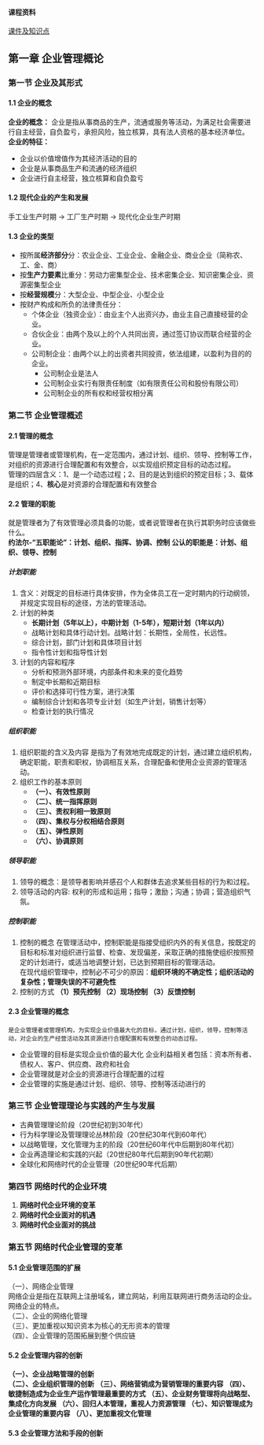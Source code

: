 #### 课程资料
[课件及知识点](https://pan.baidu.com/s/1XBaNxZgcsjXXkE2tFO4NkA?pwd=2023)

## 第一章 企业管理概论
### 第一节 企业及其形式
#### 1.1 企业的概念
**企业的概念：** 企业是指从事商品的生产，流通或服务等活动，为满足社会需要进行自主经营，自负盈亏，承担风险，独立核算，具有法人资格的基本经济单位。   
**企业的特征：**
- 企业以价值增值作为其经济活动的目的
- 企业是从事商品生产和流通的经济组织
- 企业进行自主经营，独立核算和自负盈亏
#### 1.2 现代企业的产生和发展
手工业生产时期 -> 工厂生产时期 -> 现代化企业生产时期
#### 1.3 企业的类型
- 按所属**经济部分**分：农业企业、工业企业、金融企业、商业企业（简称农、工、金、商）
- 按**生产力要素**比重分：劳动力密集型企业、技术密集企业、知识密集企业、资源密集型企业
- 按**经营规模**分：大型企业、中型企业、小型企业
- 按财产构成和所负的法律责任分：
    - 个体企业（独资企业）：由业主个人出资兴办，由业主自己直接经营的企业。
    - 合伙企业：由两个及以上的个人共同出资，通过签订协议而联合经营的企业。
    - 公司制企业：由两个以上的出资者共同投资，依法组建，以盈利为目的的企业。  
        - 公司制企业是法人
        - 公司制企业实行有限责任制度（如有限责任公司和股份有限公司）
        - 公司制企业的所有权和经营权相分离

### 第二节 企业管理概述
#### 2.1 管理的概念
管理是管理者或管理机构，在一定范围内，通过计划、组织、领导、控制等工作，对组织的资源进行合理配置和有效整合，以实现组织预定目标的动态过程。   
管理的四层含义：1、是一个动态过程；2、目的是达到组织的预定目标；3、载体是组织；4、**核心**是对资源的合理配置和有效整合
#### 2.2 管理的职能
就是管理者为了有效管理必须具备的功能，或者说管理者在执行其职务时应该做些什么。  
**约法尔-“五职能论”：计划、组织、指挥、协调、控制**
**公认的职能是：计划、组织、领导、控制**
##### 计划职能
1. 含义：对既定的目标进行具体安排，作为全体员工在一定时期内的行动纲领，并规定实现目标的途径，方法的管理活动。
2. 计划的种类
    - **长期计划（5年以上），中期计划（1-5年），短期计划（1年以内）**
    - 战略计划和具体行动计划。战略计划：长期性，全局性，长远性。
    - 综合计划，部门计划和具体项目计划
    - 指令性计划和指导性计划
3. 计划的内容和程序
    - 分析和预测外部环境，内部条件和未来的变化趋势
    - 制定中长期和近期目标
    - 评价和选择可行性方案，进行决策
    - 编制综合计划和各项专业计划（如生产计划，销售计划等）
    - 检查计划的执行情况
##### 组织职能
1. 组织职能的含义及内容
    是指为了有效地完成既定的计划，通过建立组织机构，确定职能，职责和职权，协调相互关系，合理配备和使用企业资源的管理活动。
2. 组织工作的基本原则
    - **（一）、有效性原则**
    - **（二）、统一指挥原则**
    - **（三）、责权利相一致原则**
    - **（四）、集权与分权相结合原则**
    - **（五）、弹性原则**
    - **（六）、协调原则**
##### 领导职能
1. 领导的概念：是领导者影响并感召个人和群体去追求某些目标的行为和过程。
2. 领导活动的内容: 权利的形成和运用；指导；激励；沟通；协调；营造组织气氛。
##### 控制职能
1. 控制的概念
在管理活动中，控制职能是指接受组织内外的有关信息，按既定的目标和标准对组织进行监督、检查、发现偏差，采取正确的措施使组织按照预定的计划进行，或适当地调整计划，已达到预期目标的管理活动。  
在现代组织管理中，控制必不可少的原因：**组织环境的不确定性；组织活动的复杂性；管理失误的不可避免性**
2. 控制的方式
**（1）预先控制 （2）现场控制 （3）反馈控制**
#### 2.3 企业管理的概念
    是企业管理者或管理机构，为实现企业价值最大化的目标，通过计划，组织，领导，控制等活动，对企业的生产经营活动及其资源进行合理配置和有效整合的动态过程。    
- 企业管理的目标是实现企业价值的最大化
    企业利益相关者包括：资本所有者、债权人、客户、供应商、政府和社会
- 企业管理就是对企业的资源进行合理配置的过程
- 企业管理的实施是通过计划、组织、领导、控制等活动进行的
### 第三节 企业管理理论与实践的产生与发展
- 古典管理理论阶段（20世纪初到30年代）
- 行为科学理论及管理理论丛林阶段（20世纪30年代到60年代）
- 以战略管理，文化管理为主的阶段（20世纪60年代中后期到80年代初）
- 企业再造理论和实践的兴起（20世纪80年代后期到90年代初期）
- 全球化和网络时代的企业管理（20世纪90年代后期）
### 第四节 网络时代的企业环境
1. **网络时代企业环境的变革**
2. **网络时代企业面对的机遇**
3. **网络时代企业面对的挑战**
### 第五节 网络时代企业管理的变革
#### 5.1 企业管理范围的扩展
（一）、网络企业管理   
    网络企业是指在互联网上注册域名，建立网站，利用互联网进行商务活动的企业。  
    网络企业的特点。  
（二）、企业的网络化管理  
（三）、更加重视以知识资本为核心的无形资本的管理  
（四）、企业管理的范围拓展到整个供应链  
#### 5.2 企业管理内容的创新
**（一）、企业战略管理的创新**  
**（二）、企业组织管理的创新**
**（三）、网络营销成为营销管理的重要内容**
**（四）、敏捷制造成为企业生产运作管理最重要的方式**
**（五）、企业财务管理将向战略型、集成化方向发展**
**（六）、回归人本管理，重视人力资源管理**
**（七）、知识管理成为企业管理的重要内容**
**（八）、更加重视文化管理**
#### 5.3 企业管理方法和手段的创新
